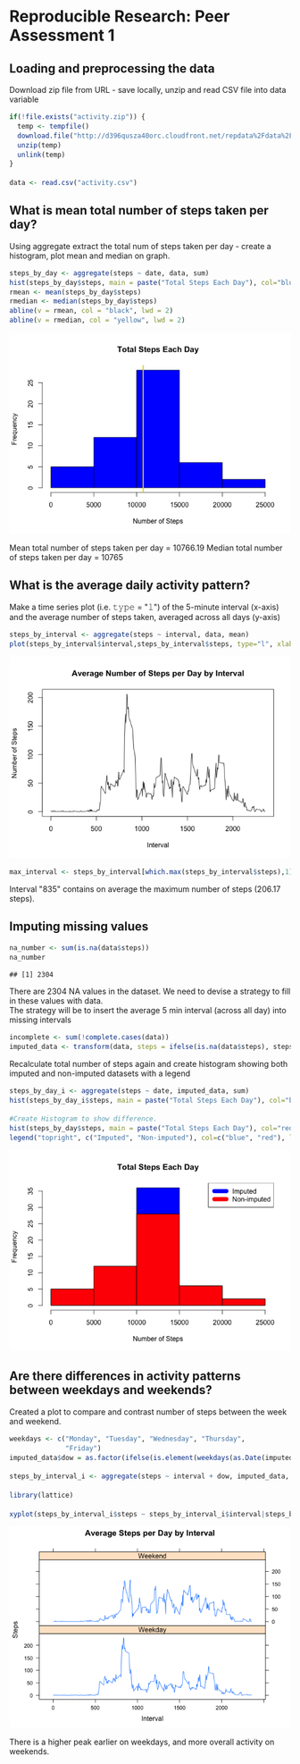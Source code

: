 # Reproducible Research: Peer Assessment 1

## Loading and preprocessing the data

Download zip file from URL - save locally, unzip and read CSV file into data variable


```r
if(!file.exists("activity.zip")) {
  temp <- tempfile()
  download.file("http://d396qusza40orc.cloudfront.net/repdata%2Fdata%2Factivity.zip",temp)
  unzip(temp)
  unlink(temp)
}

data <- read.csv("activity.csv")
```


## What is mean total number of steps taken per day?

Using aggregate extract the total num of steps taken per day - create a histogram, plot mean and median on graph.


```r
steps_by_day <- aggregate(steps ~ date, data, sum)
hist(steps_by_day$steps, main = paste("Total Steps Each Day"), col="blue", xlab="Number of Steps")
rmean <- mean(steps_by_day$steps)
rmedian <- median(steps_by_day$steps)
abline(v = rmean, col = "black", lwd = 2)
abline(v = rmedian, col = "yellow", lwd = 2)
```

![](PA1_template_files/figure-html/total-1.png)

Mean total number of steps taken per day = 10766.19
Median total number of steps taken per day = 10765

## What is the average daily activity pattern?

Make a time series plot (i.e. 𝚝𝚢𝚙𝚎 = "𝚕") of the 5-minute interval (x-axis) and the average number of steps taken, averaged across all days (y-axis)


```r
steps_by_interval <- aggregate(steps ~ interval, data, mean)
plot(steps_by_interval$interval,steps_by_interval$steps, type="l", xlab="Interval", ylab="Number of Steps",main="Average Number of Steps per Day by Interval")
```

![](PA1_template_files/figure-html/daily-1.png)

```r
max_interval <- steps_by_interval[which.max(steps_by_interval$steps),1]
```

Interval "835" contains on average the maximum number of steps (206.17 steps).

## Imputing missing values


```r
na_number <- sum(is.na(data$steps))
na_number
```

```
## [1] 2304
```

There are 2304 NA values in the dataset.
We need to devise a strategy to fill in these values with data.  
The strategy will be to insert the average 5 min interval (across all day) into missing intervals


```r
incomplete <- sum(!complete.cases(data))
imputed_data <- transform(data, steps = ifelse(is.na(data$steps), steps_by_interval$steps[match(data$interval, steps_by_interval$interval)], data$steps))
```

Recalculate total number of steps again and create histogram showing both imputed and non-imputed datasets with a legend


```r
steps_by_day_i <- aggregate(steps ~ date, imputed_data, sum)
hist(steps_by_day_i$steps, main = paste("Total Steps Each Day"), col="blue", xlab="Number of Steps")

#Create Histogram to show difference. 
hist(steps_by_day$steps, main = paste("Total Steps Each Day"), col="red", xlab="Number of Steps", add=T)
legend("topright", c("Imputed", "Non-imputed"), col=c("blue", "red"), lwd=10)
```

![](PA1_template_files/figure-html/unnamed-chunk-2-1.png)

## Are there differences in activity patterns between weekdays and weekends?

Created a plot to compare and contrast number of steps between the week and weekend.


```r
weekdays <- c("Monday", "Tuesday", "Wednesday", "Thursday", 
              "Friday")
imputed_data$dow = as.factor(ifelse(is.element(weekdays(as.Date(imputed_data$date)),weekdays), "Weekday", "Weekend"))

steps_by_interval_i <- aggregate(steps ~ interval + dow, imputed_data, mean)

library(lattice)

xyplot(steps_by_interval_i$steps ~ steps_by_interval_i$interval|steps_by_interval_i$dow, main="Average Steps per Day by Interval",xlab="Interval", ylab="Steps",layout=c(1,2), type="l")
```

![](PA1_template_files/figure-html/]-1.png)

There is a higher peak earlier on weekdays, and more overall activity on weekends.
